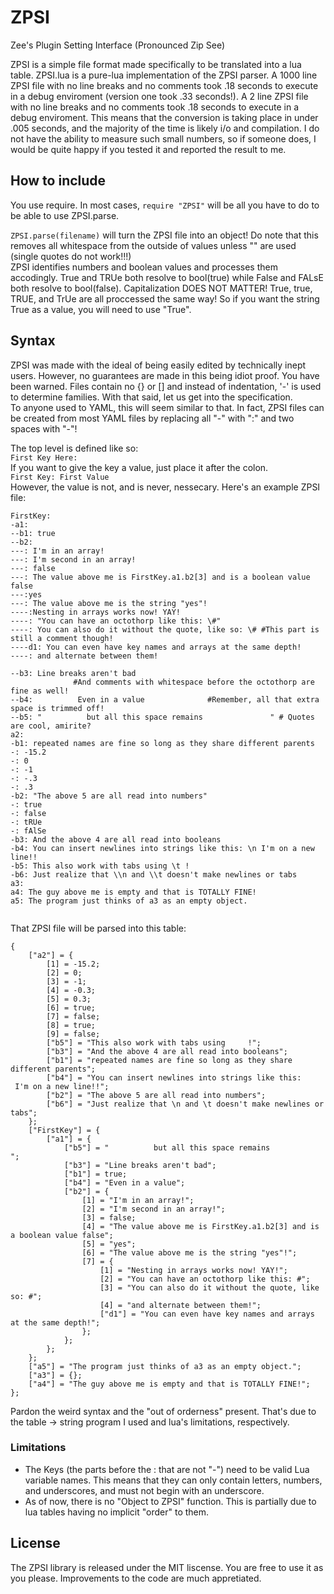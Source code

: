 # ZPSI
Zee's Plugin Setting Interface (Pronounced Zip See)

ZPSI is a simple file format made specifically to be translated into a lua table. ZPSI.lua is a pure-lua implementation of the ZPSI parser. A 1000 line ZPSI file with no line breaks and no comments took .18 seconds to execute in a debug enviroment (version one took .33 seconds!). A 2 line ZPSI file with no line breaks and no comments took .18 seconds to execute in a debug enviroment. This means that the conversion is taking place in under .005 seconds, and the majority of the time is likely i/o and compilation. I do not have the ability to measure such small numbers, so if someone does, I would be quite happy if you tested it and reported the result to me.

## How to include

You use require. In most cases, `require "ZPSI"` will be all you have to do to be able to use ZPSI.parse.

`ZPSI.parse(filename)` will turn the ZPSI file into an object! Do note that this removes all whitespace from the outside of values unless "" are used (single quotes do not work!!!)    
ZPSI identifies numbers and boolean values and processes them accodingly. True and TRUe both resolve to bool(true) while False and FALsE both resolve to bool(false). Capitalization DOES NOT MATTER! True, true, TRUE, and TrUe are all proccessed the same way! So if you want the string True as a value, you will need to use "True".

## Syntax

ZPSI was made with the ideal of being easily edited by technically inept users. However, no guarantees are made in this being idiot proof. You have been warned. Files contain no {} or [] and instead of indentation, '-' is used to determine families. With that said, let us get into the specification.    
To anyone used to YAML, this will seem similar to that. In fact, ZPSI files can be created from most YAML files by replacing all "-" with ":" and two spaces with "-"!

The top level is defined like so:    
`First Key Here:`    
If you want to give the key a value, just place it after the colon.    
`First Key: First Value`    
However, the value is not, and is never, nessecary.
Here's an example ZPSI file:
```
FirstKey:
-a1:
--b1: true
--b2: 
---: I'm in an array!
---: I'm second in an array!
---: false
---: The value above me is FirstKey.a1.b2[3] and is a boolean value false
---:yes
---: The value above me is the string "yes"!
----:Nesting in arrays works now! YAY!
----: "You can have an octothorp like this: \#"
----: You can also do it without the quote, like so: \# #This part is still a comment though!
----d1: You can even have key names and arrays at the same depth!
----: and alternate between them!

--b3: Line breaks aren't bad
              #And comments with whitespace before the octothorp are fine as well!
--b4:          Even in a value              #Remember, all that extra space is trimmed off!
--b5: "          but all this space remains               " # Quotes are cool, amirite?
a2: 
-b1: repeated names are fine so long as they share different parents
-: -15.2
-: 0
-: -1
-: -.3
-: .3
-b2: "The above 5 are all read into numbers"
-: true
-: false
-: tRUe
-: fAlSe
-b3: And the above 4 are all read into booleans
-b4: You can insert newlines into strings like this: \n I'm on a new line!!
-b5: This also work with tabs using \t !
-b6: Just realize that \\n and \\t doesn't make newlines or tabs
a3:
a4: The guy above me is empty and that is TOTALLY FINE!
a5: The program just thinks of a3 as an empty object.


```

That ZPSI file will be parsed into this table:

```
{
	["a2"] = {
		[1] = -15.2;
		[2] = 0;
		[3] = -1;
		[4] = -0.3;
		[5] = 0.3;
		[6] = true;
		[7] = false;
		[8] = true;
		[9] = false;
		["b5"] = "This also work with tabs using 	 !";
		["b3"] = "And the above 4 are all read into booleans";
		["b1"] = "repeated names are fine so long as they share different parents";
		["b4"] = "You can insert newlines into strings like this: 
 I'm on a new line!!";
		["b2"] = "The above 5 are all read into numbers";
		["b6"] = "Just realize that \n and \t doesn't make newlines or tabs";
	};
	["FirstKey"] = {
		["a1"] = {
			["b5"] = "          but all this space remains               ";
			["b3"] = "Line breaks aren't bad";
			["b1"] = true;
			["b4"] = "Even in a value";
			["b2"] = {
				[1] = "I'm in an array!";
				[2] = "I'm second in an array!";
				[3] = false;
				[4] = "The value above me is FirstKey.a1.b2[3] and is a boolean value false";
				[5] = "yes";
				[6] = "The value above me is the string "yes"!";
				[7] = {
					[1] = "Nesting in arrays works now! YAY!";
					[2] = "You can have an octothorp like this: #";
					[3] = "You can also do it without the quote, like so: #";
					[4] = "and alternate between them!";
					["d1"] = "You can even have key names and arrays at the same depth!";
				};
			};
		};
	};
	["a5"] = "The program just thinks of a3 as an empty object.";
	["a3"] = {};
	["a4"] = "The guy above me is empty and that is TOTALLY FINE!";
};
```
Pardon the weird syntax and the "out of orderness" present. That's due to the table -> string program I used and lua's limitations, respectively.

### Limitations

  * The Keys (the parts before the : that are not "-") need to be valid Lua variable names. This means that they can only contain letters, numbers, and underscores, and must not begin with an underscore.    
  * As of now, there is no "Object to ZPSI" function. This is partially due to lua tables having no implicit "order" to them. 
  
## License
The ZPSI library is released under the MIT liscense. You are free to use it as you please. Improvements to the code are much appretiated.
